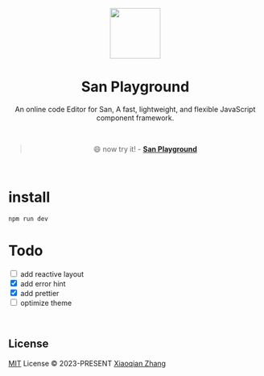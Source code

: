 <p align="center">
<img src="https://baidu.github.io/san/img/logo-colorful.svg" style="width:100px;" />
</p>

<h1 align="center">San Playground</h1>

<p align="center">
An online code Editor for San, A fast, lightweight, and flexible JavaScript component framework.
</p>

<br>

<blockquote align="center">
<p> 😄 now try it! - <a href="https://playground.zhangxiaoqian.me"><strong>San Playground</strong></a>
</blockquote>

<br>

# install
```
npm run dev
```

# Todo
<form>
  <input type="checkbox" name="option1">
  <label for="option1">add reactive layout</label><br>
  <input type="checkbox" name="option2" checked>
  <label for="option2">add error hint</label><br>
  <input type="checkbox" name="option3" checked>
  <label for="option3">add prettier</label><br>
  <input type="checkbox" name="option3">
  <label for="option3">optimize theme</label>
</form>


<br>

## License

[MIT](./LICENSE) License &copy; 2023-PRESENT [Xiaoqian Zhang](https://github.com/YOYZHANG)

